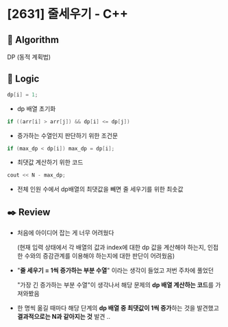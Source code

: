 # [2631] 줄세우기 - C++

## :pushpin: **Algorithm**

DP (동적 계획법)

## :round_pushpin: **Logic**

```c++
dp[i] = 1;
```

- dp 배열 초기화

```c++
if ((arr[i] > arr[j]) && dp[i] <= dp[j])
```

- 증가하는 수열인지 판단하기 위한 조건문

```c++
if (max_dp < dp[i]) max_dp = dp[i];
```

- 최댓값 계산하기 위한 코드

```c++
cout << N - max_dp;
```

- 전체 인원 수에서 dp배열의 최댓값을 빼면 줄 세우기를 위한 최솟값

## :black_nib: **Review**

- 처음에 아이디어 잡는 게 너무 어려웠다 

  (현재 입력 상태에서 각 배열의 값과 index에 대한 dp 값을 계산해야 하는지, 인접한 수와의 증감관계를 이용해야 하는지에 대한 판단이 어려웠음)

- "**줄 세우기 = 1씩 증가하는 부분 수열**" 이라는 생각이 들었고 저번 주차에 풀었던 

  "가장 긴 증가하는 부분 수열"이 생각나서 해당 문제의 **dp 배열 계산하는 코드**를 가져와봤음

- 한 명씩 옮길 때마다 해당 단계의 **dp 배열 중 최댓값이 1씩 증가**하는 것을 발견했고 **결과적으로는 N과 같아지는 것** 발견 ..